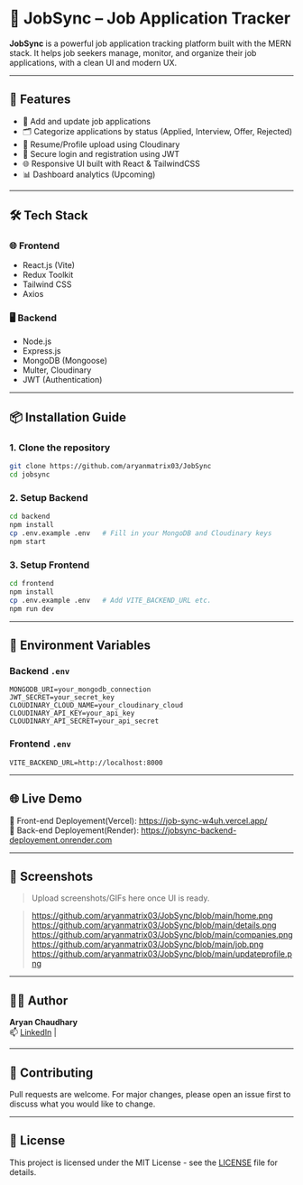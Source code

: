# 💼 JobSync – Job Application Tracker

**JobSync** is a powerful job application tracking platform built with the MERN stack. It helps job seekers manage, monitor, and organize their job applications, with a clean UI and modern UX.

---

## 🚀 Features

- 🧾 Add and update job applications
- 🗂 Categorize applications by status (Applied, Interview, Offer, Rejected)
- 📄 Resume/Profile upload using Cloudinary
- 🔐 Secure login and registration using JWT
- 🌐 Responsive UI built with React & TailwindCSS
- 📊 Dashboard analytics (Upcoming)

---

## 🛠 Tech Stack

### 🌐 Frontend
- React.js (Vite)
- Redux Toolkit
- Tailwind CSS
- Axios

### 🖥 Backend
- Node.js
- Express.js
- MongoDB (Mongoose)
- Multer, Cloudinary
- JWT (Authentication)

---

## 📦 Installation Guide

### 1. Clone the repository
```bash
git clone https://github.com/aryanmatrix03/JobSync
cd jobsync
```

### 2. Setup Backend
```bash
cd backend
npm install
cp .env.example .env   # Fill in your MongoDB and Cloudinary keys
npm start
```

### 3. Setup Frontend
```bash
cd frontend
npm install
cp .env.example .env   # Add VITE_BACKEND_URL etc.
npm run dev
```

---

## 📁 Environment Variables

### Backend `.env`
```env
MONGODB_URI=your_mongodb_connection
JWT_SECRET=your_secret_key
CLOUDINARY_CLOUD_NAME=your_cloudinary_cloud
CLOUDINARY_API_KEY=your_api_key
CLOUDINARY_API_SECRET=your_api_secret
```

### Frontend `.env`
```env
VITE_BACKEND_URL=http://localhost:8000
```

---

## 🌐 Live Demo

🧪 Front-end Deployement(Vercel): https://job-sync-w4uh.vercel.app/  
🧪 Back-end Deployement(Render): https://jobsync-backend-deployement.onrender.com



---

## 📸 Screenshots

> Upload screenshots/GIFs here once UI is ready.  

> https://github.com/aryanmatrix03/JobSync/blob/main/home.png
> https://github.com/aryanmatrix03/JobSync/blob/main/details.png
> https://github.com/aryanmatrix03/JobSync/blob/main/companies.png
> https://github.com/aryanmatrix03/JobSync/blob/main/job.png
> https://github.com/aryanmatrix03/JobSync/blob/main/updateprofile.png

---

## 👨‍💻 Author

**Aryan Chaudhary**  
📫 [LinkedIn](https://www.linkedin.com/in/aryanchaudhary11336/) | 

---

## 🤝 Contributing

Pull requests are welcome. For major changes, please open an issue first to discuss what you would like to change.

---

## 📄 License

This project is licensed under the MIT License - see the [LICENSE](LICENSE) file for details.
